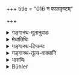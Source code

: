 +++
title = "016 न फालकृष्टम्"

+++

<details><summary>गङ्गानथ-मूलानुवादः</summary>

He shall not eat anything produced by ploughing, even though it mat have been thrown away by some one; nor such flowers and fruits as are grown in villages, even though he in be in distress.—(16)
</details>

<details><summary>मेधातिथिः</summary>

आरण्यस्यापि **फालकृष्टस्य** प्रतिषेधः । **ग्रामजातान्य्** अफालकृष्टान्य् अपि "संत्यज्य ग्राम्यम् आहारम्" (म्ध् ६.३) इत्य् अनेन प्रतिषेधः । **आर्तो ऽपि** अन्यासंभवे ऽप्य् अवश्यकर्तव्यत्वाद् देवताद्यर्चनस्य प्रतिनिधिपक्षे ऽपि नोपादेयम् इत्य् अर्थः । **अपि**शब्दो भिन्नक्रमो द्रष्टव्यः- **पुष्पाण्य् अपि** नोपादेयानि किं पुनर् धान्यानि ॥ ६.१६ ॥
</details>

<details><summary>गङ्गानथ-टिप्पन्यः</summary>

Of forest-grown things also, those ‘produced by ploughing’ are forbidden; while things grown in villages, even though not ‘produced by ploughing’, have been already forbidden by verse 3 above; the present fresh prohibition is meant for flowers and fruits, and this prohibition applies to the use of village-grown flowers and fruits in the worshipping of gods &c.

‘*Even though he be in distress*’.—That is, even though nothing else be available, and the worshipping of gods be absolutely necessary,—these things shall not be used even as substitutes.

The term ‘*api*’, ‘*even*’, should be construed away from where it occurs; the sense being—‘*even* f lowers shall not be used, what to say of *grains*?’—(16).
</details>

<details><summary>गङ्गानथ-तुल्य-वाक्यानि</summary>

*Vaśiṣṭha* (9.4),—‘He shall gather wild-growing roots and fruits only.’

*Yājñavalkya* (3.46).—‘Wearing beard and braided hair, self-controlled,
he shall support, with grain obtained without ploughing, the fires, the Pitṛs, gods, guests and dependants.’

*Laugākṣi* (Aparārka, p. 942).—‘Vrīhi, barley, wheat, sesamum, mustard,
sugar-cane and *Priyaṅgu*,—these are the village-grown substances.’
</details>

<details><summary>भारुचिः</summary>

अयं प्रतिषेधो **फालकृष्टानां** तथाफालकृष्टानाम् अपि ग्रामजातानाम् आरण्यानाम् ॥ ६.१६ ॥
</details>

<details><summary>Bühler</summary>

016	Let him not eat anything (grown on) ploughed (land), though it may have been thrown away by somebody, nor roots and fruit grown in a village, though (he may be) tormented (by hunger).
</details>
